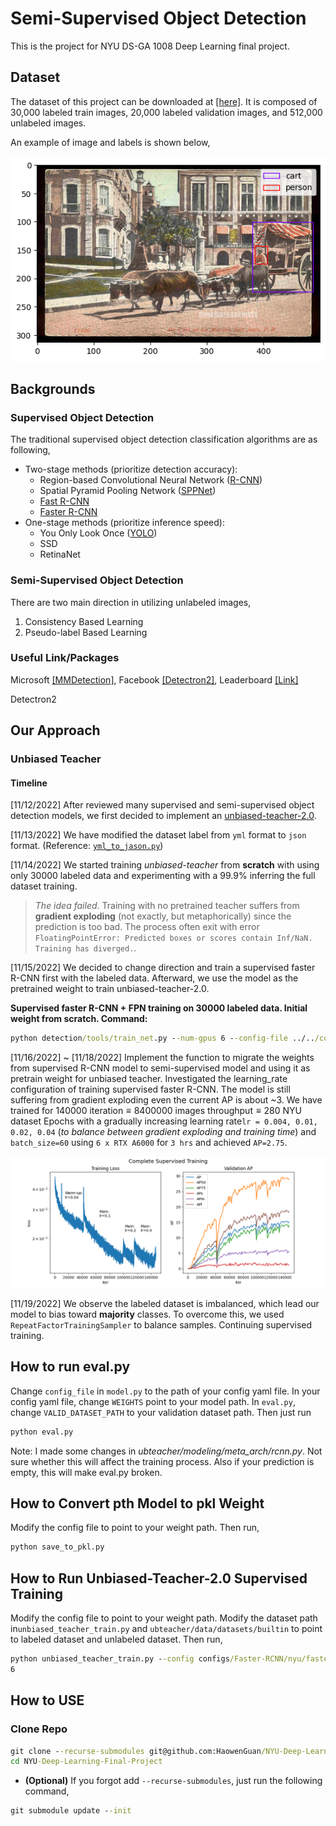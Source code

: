 # Semi-Supervised Object Detection

This is the project for NYU DS-GA 1008 Deep Learning final project.

## Dataset

The dataset of this project can be downloaded at [[here]](https://drive.google.com/drive/u/1/folders/1EZxWpe66r4wclkQnrUmpp51FfK6gjE_d).
It is composed of 30,000 labeled train images, 20,000 labeled validation images, and 512,000 unlabeled images.

An example of image and labels is shown below,

![1](image_references/training_example.png)

## Backgrounds

### Supervised Object Detection

The traditional supervised object detection classification algorithms are as following,
* Two-stage methods (prioritize detection accuracy):
  * Region-based Convolutional Neural Network ([R-CNN](https://bdtechtalks.com/2021/06/21/object-detection-deep-learning/#:~:text=Object%20detection%20networks%20provide%20both,layers%20to%20detect%20visual%20features.))
  * Spatial Pyramid Pooling Network ([SPPNet](https://arxiv.org/abs/1406.4729))
  * [Fast R-CNN](https://arxiv.org/abs/1504.08083)
  * [Faster R-CNN](https://arxiv.org/abs/1506.01497)
* One-stage methods (prioritize inference speed):
  * You Only Look Once ([YOLO](https://arxiv.org/abs/1506.02640))
  * SSD
  * RetinaNet

### Semi-Supervised Object Detection

There are two main direction in utilizing unlabeled images,

1. Consistency Based Learning
2. Pseudo-label Based Learning

### Useful Link/Packages

Microsoft [[MMDetection]](https://github.com/open-mmlab/mmdetection/blob/master/README_zh-CN.md), Facebook [[Detectron2]](https://github.com/facebookresearch/detectron2), Leaderboard [[Link]](https://paperswithcode.com/task/semi-supervised-object-detection)

Detectron2

## Our Approach

### Unbiased Teacher

#### Timeline

[11/12/2022] After reviewed many supervised and semi-supervised object detection models, we first decided to implement an [unbiased-teacher-2.0](https://github.com/facebookresearch/unbiased-teacher-v2).

[11/13/2022] We have modified the dataset label from `yml` format to `json` format. (Reference: [`yml_to_jason.py`](https://github.com/HaowenGuan/NYU-Deep-Learning-Final-Project/blob/main/yml_to_json.py))

[11/14/2022] We started training _unbiased-teacher_ from **scratch** with using only 30000 labeled data and experimenting with a 99.9%  inferring the full dataset training. 

> _The idea failed_. Training with no pretrained teacher suffers from **gradient exploding** (not exactly, but metaphorically) since the prediction is too bad. The process often exit with error `FloatingPointError: Predicted boxes or scores contain Inf/NaN. Training has diverged.`.

[11/15/2022] We decided to change direction and train a supervised faster R-CNN first with the labeled data. Afterward, we use the model as the pretrained weight to train unbiased-teacher-2.0.

**Supervised faster R-CNN + FPN training on 30000 labeled data. Initial weight from scratch. Command:**

```cmd
python detection/tools/train_net.py --num-gpus 6 --config-file ../../configs/supervised-RCNN/faster_rcnn_R_50_FPN_3x.yaml
```

[11/16/2022] ~ [11/18/2022] Implement the function to migrate the weights from supervised R-CNN model to semi-supervised model and using it as pretrain weight for unbiased teacher. Investigated the learning_rate configuration of training supervised faster R-CNN. The model is still suffering from gradient exploding even the current AP is about ~3. We have trained for $140000 \text{ iteration} \equiv 8400000 \text{ images throughput} \equiv 280 \text{ NYU dataset Epochs}$ with a gradually increasing learning rate`lr = 0.004, 0.01, 0.02, 0.04` (_to balance between gradient exploding and training time_) and `batch_size=60` using `6 x RTX A6000` for `3 hrs` and achieved `AP=2.75`.

![super](image_references/Supervised_imbalance.png)

[11/19/2022] We observe the labeled dataset is imbalanced, which lead our model to bias toward **majority** classes. To overcome this, we used `RepeatFactorTrainingSampler` to balance samples. Continuing supervised training.

## How to run eval.py

Change `config_file` in `model.py` to the path of your config yaml file. In your config yaml file, change `WEIGHTS` point to your model path. In `eval.py`, change `VALID_DATASET_PATH` to your validation dataset path. Then just run

```cmd
python eval.py
```

Note: I made some changes in _ubteacher/modeling/meta_arch/rcnn.py_. Not sure whether this will affect the training process. Also if your prediction is empty, this will make eval.py broken.

## How to Convert pth Model to pkl Weight

Modify the config file to point to your weight path. Then run,

```cmd
python save_to_pkl.py
```

## How to Run Unbiased-Teacher-2.0 Supervised Training

Modify the config file to point to your weight path. Modify the dataset path in`unbiased_teacher_train.py` and `ubteacher/data/datasets/builtin` to point to labeled dataset and unlabeled dataset. Then run,

```cmd
python unbiased_teacher_train.py --config configs/Faster-RCNN/nyu/faster_rcnn_R_50_FPN_ut2_sup100_run0.yaml --num-gpus
6
```

## How to USE

### Clone Repo

```cmd
git clone --recurse-submodules git@github.com:HaowenGuan/NYU-Deep-Learning-Final-Project.git
cd NYU-Deep-Learning-Final-Project
```

* **(Optional)** If you forgot add `--recurse-submodules`, just run the following command,

```cmd
git submodule update --init
```














